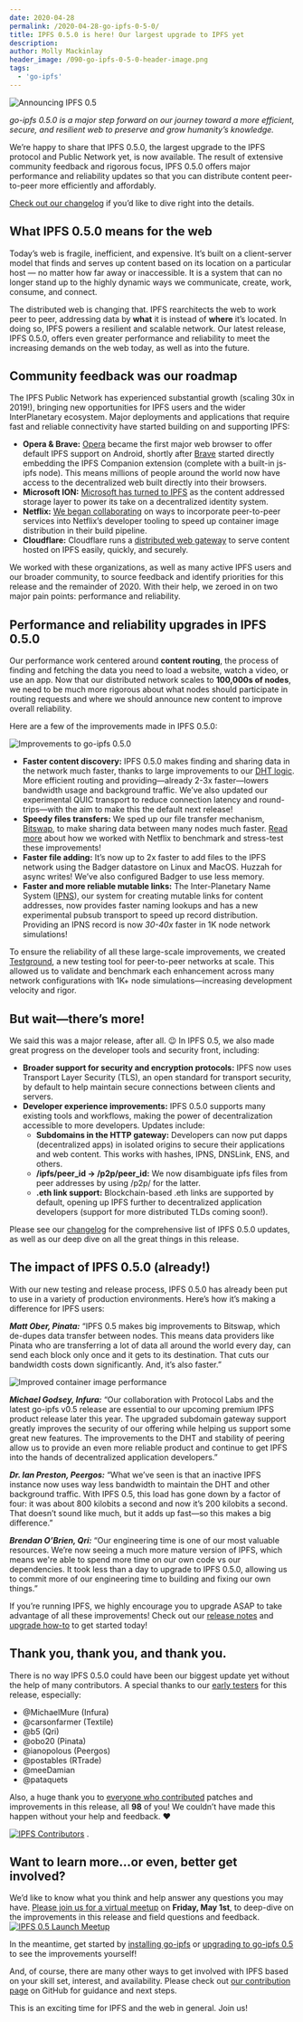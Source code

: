 ```yaml
---
date: 2020-04-28
permalink: /2020-04-28-go-ipfs-0-5-0/
title: IPFS 0.5.0 is here! Our largest upgrade to IPFS yet
description:
author: Molly Mackinlay
header_image: /090-go-ipfs-0-5-0-header-image.png
tags:
  - 'go-ipfs'
---
```


![Announcing IPFS 0.5](../assets/090-go-ipfs-0-5-0-header-image.png)

_go-ipfs 0.5.0 is a major step forward on our journey toward a more efficient, secure, and resilient web to preserve and grow humanity’s knowledge._

We’re happy to share that IPFS 0.5.0, the largest upgrade to the IPFS protocol and Public Network yet, is now available. The result of extensive community feedback and rigorous focus, IPFS 0.5.0 offers major performance and reliability updates so that you can distribute content peer-to-peer more efficiently and affordably.

[Check out our changelog](https://github.com/ipfs/go-ipfs/blob/master/CHANGELOG.md) if you’d like to dive right into the details.

## What IPFS 0.5.0 means for the web

Today’s web is fragile, inefficient, and expensive. It’s built on a client-server model that finds and serves up content based on its location on a particular host — no matter how far away or inaccessible. It is a system that can no longer stand up to the highly dynamic ways we communicate, create, work, consume, and connect.

The distributed web is changing that. IPFS rearchitects the web to work peer to peer, addressing data by **what** it is instead of **where** it’s located. In doing so, IPFS powers a resilient and scalable network. Our latest release, IPFS 0.5.0, offers even greater performance and reliability to meet the increasing demands on the web today, as well as into the future.

## Community feedback was our roadmap

The IPFS Public Network has experienced substantial growth (scaling 30x in 2019!), bringing new opportunities for IPFS users and the wider InterPlanetary ecosystem. Major deployments and applications that require fast and reliable connectivity have started building on and supporting IPFS:

- **Opera & Brave:** [Opera](https://blog.ipfs.eth.link/2020-03-30-ipfs-in-opera-for-android/) became the first major web browser to offer default IPFS support on Android, shortly after [Brave](https://blog.ipfs.eth.link/2019-10-08-ipfs-browsers-update/) started directly embedding the IPFS Companion extension (complete with a built-in js-ipfs node). This means millions of people around the world now have access to the decentralized web built directly into their browsers.
- **Microsoft ION:** [Microsoft has turned to IPFS](https://techcommunity.microsoft.com/t5/azure-active-directory-identity/toward-scalable-decentralized-identifier-systems/ba-p/560168) as the content addressed storage layer to power its take on a decentralized identity system.
- **Netflix:** [We began collaborating](https://blog.ipfs.eth.link/2020-02-14-improved-bitswap-for-container-distribution/) on ways to incorporate peer-to-peer services into Netflix’s developer tooling to speed up container image distribution in their build pipeline.
- **Cloudflare:** Cloudflare runs a [distributed web gateway](https://www.cloudflare.com/distributed-web-gateway/) to serve content hosted on IPFS easily, quickly, and securely.

We worked with these organizations, as well as many active IPFS users and our broader community, to source feedback and identify priorities for this release and the remainder of 2020. With their help, we zeroed in on two major pain points: performance and reliability.

## Performance and reliability upgrades in IPFS 0.5.0

Our performance work centered around **content routing**, the process of finding and fetching the data you need to load a website, watch a video, or use an app. Now that our distributed network scales to **100,000s of nodes**, we need to be much more rigorous about what nodes should participate in routing requests and where we should announce new content to improve overall reliability.

Here are a few of the improvements made in IPFS 0.5.0:

![Improvements to go-ipfs 0.5.0](../assets/090-go-ipfs-0-5-0-Infographic.png)

- **Faster content discovery:** IPFS 0.5.0 makes finding and sharing data in the network much faster, thanks to large improvements to our [DHT logic](https://docs.ipfs.io/concepts/dht/). More efficient routing and providing—already 2-3x faster—lowers bandwidth usage and background traffic. We’ve also updated our experimental QUIC transport to reduce connection latency and round-trips—with the aim to make this the default next release!
- **Speedy files transfers:** We sped up our file transfer mechanism, [Bitswap](https://docs.ipfs.io/concepts/bitswap/), to make sharing data between many nodes much faster. [Read more](https://blog.ipfs.eth.link/2020-02-14-improved-bitswap-for-container-distribution/) about how we worked with Netflix to benchmark and stress-test these improvements!
- **Faster file adding:** It’s now up to 2x faster to add files to the IPFS network using the Badger datastore on Linux and MacOS. Huzzah for async writes! We’ve also configured Badger to use less memory.
- **Faster and more reliable mutable links:** The Inter-Planetary Name System ([IPNS](https://docs.ipfs.io/concepts/ipns/)), our system for creating mutable links for content addresses, now provides faster naming lookups and has a new experimental pubsub transport to speed up record distribution. Providing an IPNS record is now _30-40x_ faster in 1K node network simulations!

To ensure the reliability of all these large-scale improvements, we created [Testground](http://testground.ipfs.team/), a new testing tool for peer-to-peer networks at scale. This allowed us to validate and benchmark each enhancement across many network configurations with 1K+ node simulations—increasing development velocity and rigor.

## But wait—there’s more!

We said this was a major release, after all. 😉 In IPFS 0.5, we also made great progress on the developer tools and security front, including:

- **Broader support for security and encryption protocols:** IPFS now uses Transport Layer Security (TLS), an open standard for transport security, by default to help maintain secure connections between clients and servers.
- **Developer experience improvements:** IPFS 0.5.0 supports many existing tools and workflows, making the power of decentralization accessible to more developers. Updates include:
  - **Subdomains in the HTTP gateway:** Developers can now put dapps (decentralized apps) in isolated origins to secure their applications and web content. This works with hashes, IPNS, DNSLink, ENS, and others.
  - **/ipfs/peer_id → /p2p/peer_id:** We now disambiguate ipfs files from peer addresses by using /p2p/ for the latter.
  - **.eth link support:** Blockchain-based .eth links are supported by default, opening up IPFS further to decentralized application developers (support for more distributed TLDs coming soon!).

Please see our [changelog](https://github.com/ipfs/go-ipfs/blob/master/CHANGELOG.md) for the comprehensive list of IPFS 0.5.0 updates, as well as our deep dive on all the great things in this release.

## The impact of IPFS 0.5.0 (already!)

With our new testing and release process, IPFS 0.5.0 has already been put to use in a variety of production environments. Here’s how it’s making a difference for IPFS users:

**_Matt Ober, Pinata:_** “IPFS 0.5 makes big improvements to Bitswap, which de-dupes data transfer between nodes. This means data providers like Pinata who are transferring a lot of data all around the world every day, can send each block only once and it gets to its destination. That cuts our bandwidth costs down significantly. And, it’s also faster.”

![Improved container image performance](../assets/090-go-ipfs-0-5-0-container-image.png)

**_Michael Godsey, Infura:_** “Our collaboration with Protocol Labs and the latest go-ipfs v0.5 release are essential to our upcoming premium IPFS product release later this year. The upgraded subdomain gateway support greatly improves the security of our offering while helping us support some great new features. The improvements to the DHT and stability of peering allow us to provide an even more reliable product and continue to get IPFS into the hands of decentralized application developers.”

**_Dr. Ian Preston, Peergos:_** “What we’ve seen is that an inactive IPFS instance now uses way less bandwidth to maintain the DHT and other background traffic. With IPFS 0.5, this load has gone down by a factor of four: it was about 800 kilobits a second and now it’s 200 kilobits a second. That doesn’t sound like much, but it adds up fast—so this makes a big difference.”

**_Brendan O’Brien, Qri:_** “Our engineering time is one of our most valuable resources. We’re now seeing a much more mature version of IPFS, which means we're able to spend more time on our own code vs our dependencies. It took less than a day to upgrade to IPFS 0.5.0, allowing us to commit more of our engineering time to building and fixing our own things.”

If you’re running IPFS, we highly encourage you to upgrade ASAP to take advantage of all these improvements! Check out our [release notes](https://docs.ipfs.io/recent-releases/go-ipfs-0-5/) and [upgrade how-to](https://docs.ipfs.io/recent-releases/go-ipfs-0-5/update-procedure) to get started today!

## Thank you, thank you, and thank you.

There is no way IPFS 0.5.0 could have been our biggest update yet without the help of many contributors. A special thanks to our [early testers](https://github.com/ipfs/go-ipfs/blob/master/docs/EARLY_TESTERS.md) for this release, especially:

- @MichaelMure (Infura)
- @carsonfarmer (Textile)
- @b5 (Qri)
- @obo20 (Pinata)
- @ianopolous (Peergos)
- @postables (RTrade)
- @meeDamian
- @pataquets

Also, a huge thank you to [everyone who contributed](https://github.com/ipfs/go-ipfs/blob/master/CHANGELOG.md#contributors) patches and improvements in this release, all **98** of you! We couldn’t have made this happen without your help and feedback. ❤

[![IPFS Contributors](../assets/090-go-ipfs-0-5-0-ipfs-contributors.png)](https://github.com/ipfs/go-ipfs/blob/master/CHANGELOG.md#contributors)
.

## Want to learn more...or even, better get involved?

We’d like to know what you think and help answer any questions you may have. [Please join us for a virtual meetup](https://www.meetup.com/San-Francisco-IPFS/events/270212268/) on **Friday, May 1st**, to deep-dive on the improvements in this release and field questions and feedback.
[![IPFS 0.5 Launch Meetup](../assets/090-go-ipfs-0-5-0-launch-meetup.png)](https://www.meetup.com/San-Francisco-IPFS/events/270212268/)

In the meantime, get started by [installing go-ipfs](https://dist.ipfs.io/#go-ipfs) or [upgrading to go-ipfs 0.5](https://docs.ipfs.io/recent-releases/go-ipfs-0-5/update-procedure) to see the improvements yourself!

And, of course, there are many other ways to get involved with IPFS based on your skill set, interest, and availability. Please check out [our contribution page](https://github.com/ipfs/community/blob/master/CONTRIBUTING.md) on GitHub for guidance and next steps.

This is an exciting time for IPFS and the web in general. Join us!
